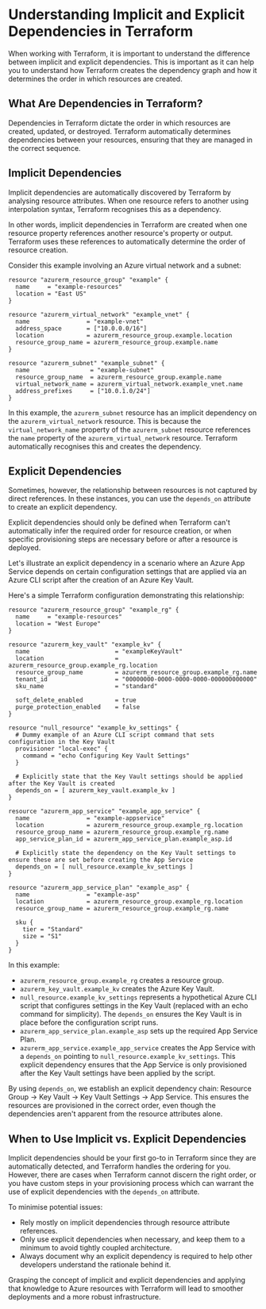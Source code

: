 # Understanding Implicit and Explicit Dependencies in Terraform

When working with Terraform, it is important to understand the difference between implicit and explicit dependencies. This is important as it can help you to understand how Terraform creates the dependency graph and how it determines the order in which resources are created.  

## What Are Dependencies in Terraform?

Dependencies in Terraform dictate the order in which resources are created, updated, or destroyed. Terraform automatically determines dependencies between your resources, ensuring that they are managed in the correct sequence.  

## Implicit Dependencies

Implicit dependencies are automatically discovered by Terraform by analysing resource attributes. When one resource refers to another using interpolation syntax, Terraform recognises this as a dependency.  

In other words, implicit dependencies in Terraform are created when one resource property references another resource's property or output. Terraform uses these references to automatically determine the order of resource creation.  

Consider this example involving an Azure virtual network and a subnet:  

```hcl
resource "azurerm_resource_group" "example" {
  name     = "example-resources"
  location = "East US"
}

resource "azurerm_virtual_network" "example_vnet" {
  name                = "example-vnet"
  address_space       = ["10.0.0.0/16"]
  location            = azurerm_resource_group.example.location
  resource_group_name = azurerm_resource_group.example.name
}

resource "azurerm_subnet" "example_subnet" {
  name                 = "example-subnet"
  resource_group_name  = azurerm_resource_group.example.name
  virtual_network_name = azurerm_virtual_network.example_vnet.name
  address_prefixes     = ["10.0.1.0/24"]
}
```

In this example, the `azurerm_subnet` resource has an implicit dependency on the `azurerm_virtual_network` resource. This is because the `virtual_network_name` property of the `azurerm_subnet` resource references the `name` property of the `azurerm_virtual_network` resource. Terraform automatically recognises this and creates the dependency.  

## Explicit Dependencies

Sometimes, however, the relationship between resources is not captured by direct references. In these instances, you can use the `depends_on` attribute to create an explicit dependency.  

Explicit dependencies should only be defined when Terraform can't automatically infer the required order for resource creation, or when specific provisioning steps are necessary before or after a resource is deployed.

Let's illustrate an explicit dependency in a scenario where an Azure App Service depends on certain configuration settings that are applied via an Azure CLI script after the creation of an Azure Key Vault.  

Here's a simple Terraform configuration demonstrating this relationship:  

```hcl
resource "azurerm_resource_group" "example_rg" {
  name     = "example-resources"
  location = "West Europe"
}

resource "azurerm_key_vault" "example_kv" {
  name                        = "exampleKeyVault"
  location                    = azurerm_resource_group.example_rg.location
  resource_group_name         = azurerm_resource_group.example_rg.name
  tenant_id                   = "00000000-0000-0000-0000-000000000000"
  sku_name                    = "standard"

  soft_delete_enabled         = true
  purge_protection_enabled    = false
}

resource "null_resource" "example_kv_settings" {
  # Dummy example of an Azure CLI script command that sets configuration in the Key Vault
  provisioner "local-exec" {
    command = "echo Configuring Key Vault Settings"
  }

  # Explicitly state that the Key Vault settings should be applied after the Key Vault is created
  depends_on = [ azurerm_key_vault.example_kv ]
}

resource "azurerm_app_service" "example_app_service" {
  name                = "example-appservice"
  location            = azurerm_resource_group.example_rg.location
  resource_group_name = azurerm_resource_group.example_rg.name
  app_service_plan_id = azurerm_app_service_plan.example_asp.id

  # Explicitly state the dependency on the Key Vault settings to ensure these are set before creating the App Service
  depends_on = [ null_resource.example_kv_settings ]
}

resource "azurerm_app_service_plan" "example_asp" {
  name                = "example-asp"
  location            = azurerm_resource_group.example_rg.location
  resource_group_name = azurerm_resource_group.example_rg.name

  sku {
    tier = "Standard"
    size = "S1"
  }
}
```

In this example:

- `azurerm_resource_group.example_rg` creates a resource group.
- `azurerm_key_vault.example_kv` creates the Azure Key Vault.
- `null_resource.example_kv_settings` represents a hypothetical Azure CLI script that configures settings in the Key Vault (replaced with an echo command for simplicity). The `depends_on` ensures the Key Vault is in place before the configuration script runs.
- `azurerm_app_service_plan.example_asp` sets up the required App Service Plan.
- `azurerm_app_service.example_app_service` creates the App Service with a `depends_on` pointing to `null_resource.example_kv_settings`. This explicit dependency ensures that the App Service is only provisioned after the Key Vault settings have been applied by the script.

By using `depends_on`, we establish an explicit dependency chain: Resource Group -> Key Vault -> Key Vault Settings -> App Service. This ensures the resources are provisioned in the correct order, even though the dependencies aren't apparent from the resource attributes alone.  

## When to Use Implicit vs. Explicit Dependencies

Implicit dependencies should be your first go-to in Terraform since they are automatically detected, and Terraform handles the ordering for you. However, there are cases when Terraform cannot discern the right order, or you have custom steps in your provisioning process which can warrant the use of explicit dependencies with the `depends_on` attribute.  

To minimise potential issues:  

- Rely mostly on implicit dependencies through resource attribute references.
- Only use explicit dependencies when necessary, and keep them to a minimum to avoid tightly coupled architecture.
- Always document why an explicit dependency is required to help other developers understand the rationale behind it.

Grasping the concept of implicit and explicit dependencies and applying that knowledge to Azure resources with Terraform will lead to smoother deployments and a more robust infrastructure.  
